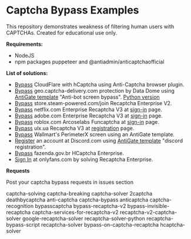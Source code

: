 # Captcha Bypass Examples
This repository demonstrates weakness of filtering human users with CAPTCHAs. Created for educational use only.

__Requirements:__
- NodeJS
- npm packages puppeteer and @antiadmin/anticaptchaofficial

__List of solutions:__
- [Bypass](https://github.com/MoterHaker/bypass-captcha-examples/blob/main/cloudflare.js) CloudFlare with hCaptcha using Anti-Captcha browser plugin.
- [Bypass](https://github.com/MoterHaker/bypass-captcha-examples/blob/main/geo.captcha-delivery.com.js) geo.captcha-delivery.com protection by Data Dome using [AntiGate template](https://anti-captcha.com/apidoc/task-types/AntiGateTask) "Anti-bot screen bypass". [Python version](https://github.com/MoterHaker/bypass-captcha-examples/blob/main/geo.captcha-delivery.py)
- [Bypass](https://github.com/MoterHaker/bypass-captcha-examples/blob/main/store.steam-powered.com.js) store.steam-powered.com/join Recaptcha Enterprise V2.
- [Bypass](https://github.com/MoterHaker/bypass-captcha-examples/blob/main/netflix.js) netflix.com Enterprise Recaptcha V3 at [sign-in](https://www.netflix.com/login) page.
- [Bypass](https://github.com/MoterHaker/bypass-captcha-examples/blob/main/adobe.js) adobe.com Enterprise Recaptcha V3 at [sign-in](https://auth.services.adobe.com/en_US/index.html) page.
- [Bypass](https://github.com/MoterHaker/bypass-captcha-examples/blob/main/roblox.js) roblox.com Arcoselabs Funcaptcha at [sign-in](https://www.roblox.com/newlogin) page.
- [Bypass](https://github.com/MoterHaker/bypass-captcha-examples/blob/main/olx.ua.js) ulx.ua Recaptcha V3 at [registration](https://www.olx.ua/account/#register) page.
- [Bypass](https://github.com/MoterHaker/bypass-captcha-examples/blob/main/perimeterx.js) Wallmart's PerimeterX screen using an AntiGate template.
- [Register](https://github.com/MoterHaker/bypass-captcha-examples/blob/main/discord.js) an account at Discord.com using [AntiGate template](https://anti-captcha.com/apidoc/task-types/AntiGateTask) "discord registration".
- [Bypass](https://github.com/MoterHaker/bypass-captcha-examples/blob/main/fazenda.gov.br.js) fazenda.gov.br HCaptcha Enterprise.
- [Sign In](https://github.com/MoterHaker/bypass-captcha-examples/blob/main/onlyfans.js) at onlyfans.com by solving Recaptcha Enterprise.


__Requests__

Post your captcha bypass requests in issues section

captcha-solving captcha-breaking captcha-solver 2captcha deathbycaptcha anti-captcha captcha-bypass anticaptcha captcha-recognition bypasscaptcha bypass-recaptcha-v2 bypass-invisible-recaptcha captcha-services-for-recaptcha-v2 recaptcha-v2-captcha-solver google-recaptcha-solver recaptcha-solver-python recaptcha-bypass-script recaptcha-solver bypass-on-captcha-recaptcha hcaptcha-solver
